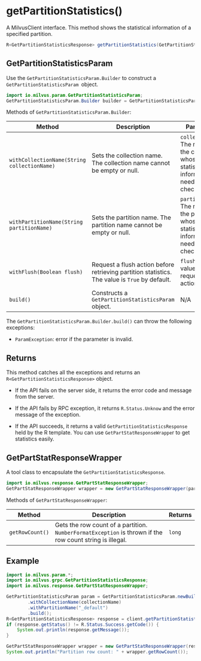 # getPartitionStatistics()

A MilvusClient interface. This method shows the statistical information of a specified partition.

```Java
R<GetPartitionStatisticsResponse> getPartitionStatistics(GetPartitionStatisticsParam requestParam);
```

## GetPartitionStatisticsParam

Use the `GetPartitionStatisticsParam.Builder` to construct a `GetPartitionStatisticsParam `object.

```Java
import io.milvus.param.GetPartitionStatisticsParam;
GetPartitionStatisticsParam.Builder builder = GetPartitionStatisticsParam.newBuilder();
```

Methods of `GetPartitionStatisticsParam.Builder`:

| Method                                      | Description                                                  | Parameters                                        |
| ------------------------------------------- | ------------------------------------------------------------ | ------------------------------------------------- |
| `withCollectionName(String collectionName)` | Sets the collection name. The collection name cannot be empty or null. | `collectionName`: The name of the collection whose partition statistical information needs to be checked.         |
| `withPartitionName(String partitionName)`   | Sets the partition name. The partition name cannot be empty or null. | `partitionName`: The name of the partition whose statistical information needs to be checked.           |
| `withFlush(Boolean flush)`                  | Request a flush action before retrieving partition statistics. The value is `True` by default. | `flush`: Set the value to `True` to request a flush action. |
| `build()`                                   | Constructs a `GetPartitionStatisticsParam` object.           | N/A                                               |

The `GetPartitionStatisticsParam.Builder.build()` can throw the following exceptions:

- `ParamException`: error if the parameter is invalid.

## Returns

This method catches all the exceptions and returns an `R<GetPartitionStatisticsResponse>` object.

- If the API fails on the server side, it returns the error code and message from the server.

- If the API fails by RPC exception, it returns `R.Status.Unknow` and the error message of the exception.

- If the API succeeds, it returns a valid `GetPartitionStatisticsResponse` held by the R template. You can use `GetPartStatResponseWrappe`r to get statistics easily.

## GetPartStatResponseWrapper

A tool class to encapsulate the `GetPartitionStatisticsResponse`. 

```Java
import io.milvus.response.GetPartStatResponseWrapper;
GetPartStatResponseWrapper wrapper = new GetPartStatResponseWrapper(partStatResponse);
```

Methods of `GetPartStatResponseWrapper`:

|   Method        |   Description                                                |   Returns   |
| --------------- | ------------------------------------------------------------ | ----------- |
| `getRowCount()` | Gets the row count of a partition. `NumberFormatException` is thrown if the row count string is illegal. | `long`      |

## Example

```Java
import io.milvus.param.*;
import io.milvus.grpc.GetPartitionStatisticsResponse;
import io.milvus.response.GetPartStatResponseWrapper;

GetPartitionStatisticsParam param = GetPartitionStatisticsParam.newBuilder()
        .withCollectionName(collectionName)
        .withPartitionName("_default")
        .build();
R<GetPartitionStatisticsResponse> response = client.getPartitionStatistics(param);
if (response.getStatus() != R.Status.Success.getCode()) {
    System.out.println(response.getMessage());
}

GetPartStatResponseWrapper wrapper = new GetPartStatResponseWrapper(response.getData());
System.out.println("Partition row count: " + wrapper.getRowCount());
```
